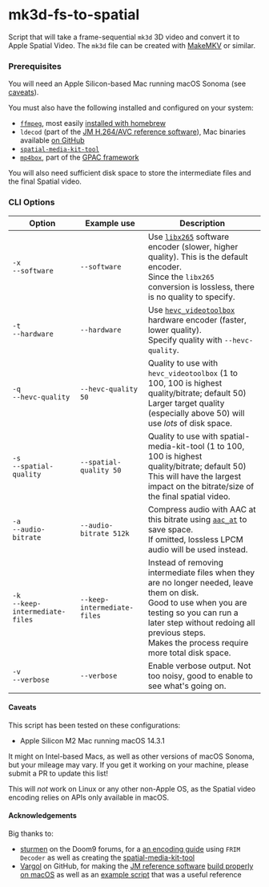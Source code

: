 # mk3d-fs-to-spatial

Script that will take a frame-sequential `mk3d` 3D video and convert it to Apple Spatial Video.
The `mk3d` file can be created with [MakeMKV][makemkv] or similar.

### Prerequisites

You will need an Apple Silicon-based Mac running macOS Sonoma (see [caveats](#caveats)).

You must also have the following installed and configured on your system:

- [`ffmpeg`][ffmpeg], most easily [installed with homebrew][ffmpeg-homebrew]
- `ldecod` (part of the [JM H.264/AVC reference software][jm-reference]), Mac binaries available [on GitHub](ldecod)
- [`spatial-media-kit-tool`][spatial]
- [`mp4box`][mp4box], part of the [GPAC framework][gpac]

You will also need sufficient disk space to store the intermediate files and the final Spatial video.

### CLI Options

| **Option**                          | **Example use**             | **Description**                                                                                                                                                                                                                                    |
| ----------------------------------- | --------------------------- | -------------------------------------------------------------------------------------------------------------------------------------------------------------------------------------------------------------------------------------------------- |
| `-x`<br>`--software`                | `--software`                | Use [`libx265`][libx265] software encoder (slower, higher quality). This is the default encoder.<br>Since the `libx265` conversion is lossless, there is no quality to specify.                                                                    |
| `-t`<br>`--hardware`                | `--hardware`                | Use [`hevc_videotoolbox`][videotoolbox] hardware encoder (faster, lower quality).<br>Specify quality with `--hevc-quality`.                                                                                                                        |
| `-q`<br>`--hevc-quality`            | `--hevc-quality 50`         | Quality to use with `hevc_videotoolbox` (1 to 100, 100 is highest quality/bitrate; default 50)<br>Larger target quality (especially above 50) will use _lots_ of disk space.                                                                       |
| `-s`<br>`--spatial-quality`         | `--spatial-quality 50`      | Quality to use with spatial-media-kit-tool (1 to 100, 100 is highest quality/bitrate; default 50)<br>This will have the largest impact on the bitrate/size of the final spatial video.                                                             |
| `-a`<br>`--audio-bitrate`           | `--audio-bitrate 512k`      | Compress audio with AAC at this bitrate using [`aac_at`][aac_at] to save space.<br>If omitted, lossless LPCM audio will be used instead.                                                                                                           |
| `-k`<br>`--keep-intermediate-files` | `--keep-intermediate-files` | Instead of removing intermediate files when they are no longer needed, leave them on disk.<br>Good to use when you are testing so you can run a later step without redoing all previous steps.<br>Makes the process require more total disk space. |
| `-v`<br>`--verbose`                 | `--verbose`                 | Enable verbose output. Not too noisy, good to enable to see what's going on.                                                                                                                                                                       |

#### Caveats

This script has been tested on these configurations:

- Apple Silicon M2 Mac running macOS 14.3.1

It might on Intel-based Macs, as well as other versions of macOS Sonoma, but your mileage may vary. If you get it working on your machine, please submit a PR to update this list!

This will _not_ work on Linux or any other non-Apple OS, as the Spatial video encoding relies on APIs only available in macOS.

#### Acknowledgements

Big thanks to:

- [sturmen][sturmen] on the Doom9 forums, for a [an encoding guide][sturmen-guide] using `FRIM Decoder` as well as creating the [spatial-media-kit-tool][spatial]
- [Vargol][vargol] on GitHub, for making the [JM reference software][jm-reference] [build properly on macOS][vargol-tools] as well as an [example script][vargol-guide] that was a useful reference

[makemkv]: https://www.makemkv.com/
[ffmpeg]: https://ffmpeg.org/
[ffmpeg-homebrew]: (https://formulae.brew.sh/formula/ffmpeg)
[jm-reference]: https://iphome.hhi.de/suehring/
[ldecod]: https://github.com/steverice/h264-tools
[spatial]: https://github.com/sturmen/SpatialMediaKit
[mp4box]: https://github.com/gpac/gpac/wiki/MP4Box
[gpac]: https://gpac.io/
[libx265]: https://trac.ffmpeg.org/wiki/Encode/H.265
[videotoolbox]: https://trac.ffmpeg.org/wiki/HWAccelIntro#VideoToolbox
[aac_at]: https://trac.ffmpeg.org/wiki/Encode/AAC#aac_at
[sturmen]: https://forum.doom9.org/member.php?u=224594
[sturmen-guide]: https://forum.doom9.org/showthread.php?p=1996846#post1996846
[vargol]: https://github.com/Vargol
[vargol-tools]: https://github.com/Vargol/h264-tools
[vargol-guide]: https://github.com/Vargol/h264-tools/wiki/Conversion-script-for-MVC-3D-blu-ray-extracted-by--MakeMKV
